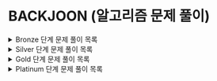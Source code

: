 # BACKJOON (알고리즘 문제 풀이)

<details>
<summary> Bronze 단계 문제 풀이 목록 </summary>

</details>

<details>
<summary> Silver 단계 문제 풀이 목록 </summary>

</details>

<details>
<summary> Gold 단계 문제 풀이 목록 </summary>

</details>

<details>
<summary> Platinum 단계 문제 풀이 목록 </summary>

**[3025번 돌 던지기](https://www.acmicpc.net/problem/3025)**: 시뮬레이션, 그래프, 스택, 캐시

</details>
